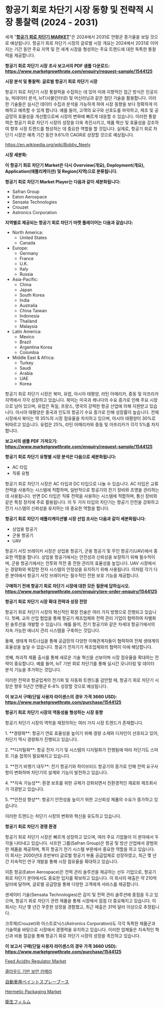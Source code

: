 <p><h1>항공기 회로 차단기 시장 동향 및 전략적 시장 통찰력 (2024 - 2031)</h1></p><p>세계 "<strong><a href="https://www.marketgrowthrate.com/global-aircraft-circuit-breaker-market-r1544125">항공기 회로 차단기 MARKET</a></strong>"은 2024에서 2031로 연평균 증가율을 보일 것으로 예상됩니다. 항공기 회로 차단기 시장의 글로벌 시장 개요는 2024에서 2031로 이어지는 기간 동안 주요 지역 및 전 세계 시장을 형성하는 주요 트렌드에 대한 독특한 통찰력을 제공합니다.</p>
<p><strong>항공기 회로 차단기 시장 조사 보고서의 PDF 샘플 다운로드: <a href="https://www.marketgrowthrate.com/enquiry/request-sample/1544125">https://www.marketgrowthrate.com/enquiry/request-sample/1544125</a></strong></p>
<p><strong>시장 분석 및 통찰력: 글로벌 항공기 회로 차단기 시장</strong></p>
<p><p>항공기 회로 차단기 시장 통찰력을 수집하는 데 있어 미래 지향적인 접근 방식은 인공지능, 빅데이터 분석, IoT(사물인터넷) 및 머신러닝과 같은 첨단 기술을 활용합니다. 이러한 기술들은 실시간 데이터 수집과 분석을 가능하게 하여 시장 동향을 보다 정확하게 이해하고 예측할 수 있게 합니다. 예를 들어, 고객의 요구와 선호도를 파악하고, 제조 및 공급망의 효율성을 개선함으로써 시장의 변화에 빠르게 대응할 수 있습니다. 이러한 통찰력은 항공기 회로 차단기 시장의 성장을 더욱 촉진시키고, 제품 혁신 및 효율성을 강조하여 향후 시장 트렌드를 형성하는 데 중요한 역할을 할 것입니다. 실제로, 항공기 회로 차단기 시장은 예측 기간 동안 9.6%의 CAGR로 성장할 것으로 예상됩니다.</p></p>
<p><a href="%7CAUTHORITHY_DOMAIN_URL%7C">https://en.wikipedia.org/wiki/Bobby_Neely</a></p>
<p><strong>시장 세분화:</strong></p>
<p><strong>이 항공기 회로 차단기 Market은 다시 Overview(개요), Deployment(개요), Application(애플리케이션) 및 Region(지역)으로 분류됩니다.</strong></p>
<p><strong>항공기 회로 차단기 Market Player는 다음과 같이 세분화됩니다:</strong></p>
<p><ul><li>Safran Group</li><li>Eaton Aerospace</li><li>Sensata Technologies</li><li>Crouzet</li><li>Astronics Corporation</li></ul></p>
<p><strong>지역별로 제공되는 항공기 회로 차단기 마켓 플레이어는 다음과 같습니다:</strong></p>
<p><ul>
    <li>
        North America:
        <ul>
            <li>United States</li>
            <li>Canada</li>
        </ul>
    </li>
    <li>
        Europe:
        <ul>
            <li>Germany</li>
            <li>France</li>
            <li>U.K.</li>
            <li>Italy</li>
            <li>Russia</li>
        </ul>
    </li>
    <li>
        Asia-Pacific:
        <ul>
            <li>China</li>
            <li>Japan</li>
            <li>South Korea</li>
            <li>India</li>
            <li>Australia</li>
            <li>China Taiwan</li>
            <li>Indonesia</li>
            <li>Thailand</li>
            <li>Malaysia</li>
        </ul>
    </li>
    <li>
        Latin America:
        <ul>
            <li>Mexico</li>
            <li>Brazil</li>
            <li>Argentina Korea</li>
            <li>Colombia</li>
        </ul>
    </li>
    <li>
        Middle East & Africa:
        <ul>
            <li>Turkey</li>
            <li>Saudi</li>
            <li>Arabia</li>
            <li>UAE</li>
            <li>Korea</li>
        </ul>
    </li>
    </ul></p>
<p><p>항공기 회로 차단기 시장은 북미, 유럽, 아시아 태평양, 라틴 아메리카, 중동 및 아프리카 지역에서 각각 성장하고 있습니다. 북미는 미국과 캐나다의 수요 증가로 인해 주요 시장으로 남아 있으며, 유럽은 독일, 프랑스, 영국의 강력한 항공 산업에 의해 지원받고 있습니다. 아시아 태평양은 중국과 인도의 항공기 수요 증가로 인해 성장률이 높습니다. 전체 시장에서 북미는 약 35%의 시장 점유율을 차지하고 있으며, 아시아 태평양이 30%로 뒤따르고 있습니다. 유럽은 25%, 라틴 아메리카와 중동 및 아프리카가 각각 5%를 차지합니다.</p></p>
<p><strong>보고서의 샘플 PDF 가져오기: <a href="https://www.marketgrowthrate.com/enquiry/request-sample/1544125">https://www.marketgrowthrate.com/enquiry/request-sample/1544125</a></strong></p>
<p><strong>항공기 회로 차단기 유형별 시장 분석은 다음으로 세분화됩니다:</strong></p>
<p><ul><li>AC 타입</li><li>직류 유형</li></ul></p>
<p><p>항공기 회로 차단기 시장은 AC 타입과 DC 타입으로 나눌 수 있습니다. AC 타입은 교류 전력을 사용하는 시스템에 적합하며, 일반적으로 항공기의 전기 장비와 조명을 관리하는 데 사용됩니다. 반면 DC 타입은 직류 전력을 사용하는 시스템에 적합하며, 통신 장비와 같은 특정 장치에 주로 활용됩니다. 이 두 가지 타입의 차단기는 항공기 안전을 강화하고 전기 시스템의 신뢰성을 유지하는 데 중요한 역할을 합니다.</p></p>
<p><strong>항공기 회로 차단기 애플리케이션별 시장 산업 조사는 다음과 같이 세분화됩니다:</strong></p>
<p><ul><li>상업용 항공기</li><li>군용 항공기</li><li>UAV</li></ul></p>
<p><p>항공기 서킷 브레이커 시장은 상업용 항공기, 군용 항공기 및 무인 항공기(UAV)에서 중요한 역할을 합니다. 상업용 항공기에서는 안전성과 신뢰성을 보장하기 위해 필수적이며, 군용 항공기에서는 전투와 작전 중 전원 관리의 효율성을 높입니다. UAV 시장에서는 경량화와 복잡한 전자 시스템의 안정성을 유지하기 위해 사용됩니다. 이처럼 각기 다른 분야에서 항공기 서킷 브레이커는 필수적인 전원 보호 기능을 제공합니다.</p></p>
<p><strong>구매하기 전에 항공기 회로 차단기 시장에 대한 모든 질문에 답하십시오. <a href="https://www.marketgrowthrate.com/enquiry/pre-order-enquiry/1544125">https://www.marketgrowthrate.com/enquiry/pre-order-enquiry/1544125</a></strong></p>
<p><strong>항공기 회로 차단기 시장 확대 전략과 성장 전망</strong></p>
<p><p>항공기 회로 차단기 시장의 혁신적인 확장 전술은 여러 가지 방향으로 진행되고 있습니다. 첫째, 교차 산업 협업을 통해 항공기 제조업체와 전력 관리 기업이 협력하여 차별화된 솔루션을 개발할 수 있습니다. 예를 들어, 전기 항공기와 같은 차세대 항공기에서의 지속 가능한 에너지 관리 시스템을 구축하는 것입니다.</p><p>둘째, 생태계 파트너십을 통해 공급망의 다양한 이해관계자들이 협력하여 전체 생태계의 효율성을 높일 수 있습니다. 항공기 전자기기 제조업체와의 협력이 이에 해당합니다.</p><p>셋째, 파괴적 제품 출시를 통해 새로운 기술 혁신을 선보이며 시장 점유율을 확대하는 전략이 중요합니다. 예를 들어, IoT 기반 회로 차단기를 통해 실시간 모니터링 및 데이터 분석 기능을 추가하는 것입니다.</p><p>이러한 전략과 항공업계의 전기화 및 자동화 트렌드를 감안할 때, 항공기 회로 차단기 시장은 향후 5년간 연평균 6-8% 성장할 것으로 예상됩니다.</p></p>
<p><strong>이 보고서 구매(단일 사용자 라이센스의 경우 가격 3660 USD): <a href="https://www.marketgrowthrate.com/purchase/1544125">https://www.marketgrowthrate.com/purchase/1544125</a></strong></p>
<p><strong>항공기 회로 차단기 시장의 역동성을 형성하는 시장 동향</strong></p>
<p><p>항공기 차단기 시장의 역학을 재정의하는 여러 가지 시장 트렌드가 존재합니다. </p><p>1. **경량화**: 항공기 연료 효율성을 높이기 위해 경량 소재와 디자인이 선호되고 있어, 차단기 역시 경량화가 진행되고 있습니다.</p><p>2. **디지털화**: 항공 전자 기기 및 시스템의 디지털화가 진행됨에 따라 차단기도 스마트 기술 접목이 필요해지고 있습니다.</p><p>3. **전기 비행기 대두**: 전기 항공기와 하이브리드 항공기의 증가로 인해 전력 요구사항이 변화하며 차단기의 설계와 기능이 발전하고 있습니다.</p><p>4. **지속 가능성**: 환경 보호를 위한 규제가 강화되면서 친환경적인 재료와 제조회사가 각광받고 있습니다.</p><p>5. **안전성 향상**: 항공기 안전성을 높이기 위한 고신뢰성 제품의 수요가 증가하고 있습니다. </p><p>이러한 트렌드는 차단기 시장의 변화와 혁신을 유도하고 있습니다.</p></p>
<p><strong>항공기 회로 차단기 경쟁 환경</strong></p>
<p><p>항공기 회로 차단기 시장은 빠르게 성장하고 있으며, 여러 주요 기업들이 이 분야에서 두각을 나타내고 있습니다. 사프란 그룹(Safran Group)은 항공 및 방산 산업에서 광범위한 제품을 제공하며, 특히 항공기 전기 시스템 부문에서 중요한 역할을 하고 있습니다. 이 회사는 2000년대 초반부터 글로벌 항공기 부품 공급업체로 성장하였고, 최근 몇 년간 지속적인 연구 개발을 통해 시장 점유율을 확대하고 있습니다.</p><p>이튼 항공(Eaton Aerospace)은 전력 관리 솔루션을 제공하는 선두 기업으로, 항공기 회로 차단기 분야에서도 중요한 입지를 확보하고 있습니다. 이 회사의 매출은 약 210억 달러에 달하며, 글로벌 공급망을 통해 다양한 고객에게 서비스를 제공합니다.</p><p>센세이터 기술(Sensata Technologies)은 감지 및 전력 관리 솔루션에 중점을 두고 있으며, 항공기 회로 차단기 관련 제품을 통해 시장에서 점점 더 중요해지고 있습니다. 이 회사는 지난 몇 년간 꾸준한 성장을 경험했고, 최근 매출은 31억 달러 이상으로 추정됩니다.</p><p>크루제(Crouzet)와 아스트로닉스(Astronics Corporation)도 각각 독특한 제품군과 기술력을 바탕으로 시장에서 경쟁력을 유지하고 있습니다. 이러한 업체들은 지속적인 혁신과 비용 절감을 통해 항공기 회로 차단기 시장의 성장을 촉진하고 있습니다.</p></p>
<p><strong>이 보고서 구매(단일 사용자 라이센스의 경우 가격 3660 USD): <a href="https://www.marketgrowthrate.com/purchase/1544125">https://www.marketgrowthrate.com/purchase/1544125</a></strong></p>
<p><p><a href="https://github.com/petbigbeepjn/Market-Research-Report-List-1/blob/main/feed-acidity-regulator-market.md">Feed Acidity Regulator Market</a></p><p><a href="https://medium.com/@hubertstyenger6685/%ED%81%B4%EB%9D%BC%EC%9A%B0%EB%93%9C-%EA%B8%B0%EB%B0%98-%EB%B3%B4%EC%95%88-%EC%B9%B4%EB%A9%94%EB%9D%BC-%EC%8B%9C%EC%9E%A5%EC%9D%84-%ED%98%95%EC%84%B1%ED%95%98%EB%8A%94-%ED%98%81%EC%8B%A0-%EB%B0%8F-%EC%8B%9C%EC%9E%A5-%EB%8F%99%ED%96%A5%EC%9D%80-%EB%AC%B4%EC%97%87%EC%9E%85%EB%8B%88%EA%B9%8C-e41df0137be1?postPublishedType=repub">클라우드 기반 보안 카메라</a></p><p><a href="https://medium.com/@aminohtc4/%E5%B8%82%E5%A0%B4%E5%8B%95%E5%90%91%E3%81%AE%E6%98%8E%E3%82%89%E3%81%8B%E3%81%AB%E3%81%99%E3%82%8B-%E3%82%B0%E3%83%AD%E3%83%BC%E3%83%90%E3%83%AB%E8%87%AA%E5%8B%95%E8%BB%8A%E5%A1%97%E6%96%99%E3%82%B9%E3%83%97%E3%83%AC%E3%83%BC%E3%83%96%E3%83%BC%E3%82%B9%E5%B8%82%E5%A0%B4%E3%81%AE%E6%88%90%E9%95%B7%E3%81%A8%E5%9C%B0%E5%9F%9F%E5%88%A5%E3%82%A4%E3%83%B3%E3%82%B5%E3%82%A4%E3%83%88-2024-2031-4b454b5ec730?postPublishedType=repub">自動車用ペイントスプレーブース</a></p><p><a href="https://www.linkedin.com/pulse/hermetic-packaging-market-global-regional-analysis-focus-region-jlumf?trackingId=flJqsg5FSs65R6ytIiZWhA%3D%3D">Hermetic Packaging Market</a></p><p><a href="https://medium.com/@aminohtc4/%E8%A1%9B%E7%94%9F%E3%83%95%E3%82%A3%E3%83%AB%E3%83%A0%E5%B8%82%E5%A0%B4%E3%81%AE%E6%B4%9E%E5%AF%9F-%E5%B8%82%E5%A0%B4%E3%83%97%E3%83%AC%E3%83%BC%E3%83%A4%E3%83%BC-%E5%B8%82%E5%A0%B4%E8%A6%8F%E6%A8%A1-%E5%9C%B0%E7%90%86%E7%9A%84%E5%9C%B0%E5%9F%9F-%E4%BA%88%E6%B8%AC-2024%E5%B9%B4-2031%E5%B9%B4-abbedb08cdf2?postPublishedType=repub">衛生フィルム</a></p></p>